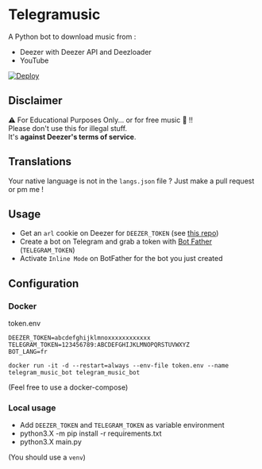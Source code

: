 # Telegramusic

A Python bot to download music from :
- Deezer with Deezer API and Deezloader
- YouTube

[![Deploy](https://www.herokucdn.com/deploy/button.svg)](https://heroku.com/deploy?template=https://github.com/kernoeb/Telegramusic)

## Disclaimer
:warning: For Educational Purposes Only... or for free music :thinking: !!  
Please don't use this for illegal stuff.  
It's **against Deezer's terms of service**.


## Translations

Your native language is not in the `langs.json` file ? Just make a pull request or pm me !

## Usage

- Get an `arl` cookie on Deezer for `DEEZER_TOKEN` (see [this repo](https://github.com/nathom/streamrip/wiki/Finding-Your-Deezer-ARL-Cookie))
- Create a bot on Telegram and grab a token with [Bot Father](https://t.me/botfather) (`TELEGRAM_TOKEN`) 
- Activate `Inline Mode` on BotFather for the bot you just created

## Configuration

### Docker

token.env
```
DEEZER_TOKEN=abcdefghijklmnoxxxxxxxxxxxx
TELEGRAM_TOKEN=123456789:ABCDEFGHIJKLMNOPQRSTUVWXYZ
BOT_LANG=fr
```

`docker run -it -d --restart=always --env-file token.env --name telegram_music_bot telegram_music_bot`

(Feel free to use a docker-compose)


### Local usage

- Add `DEEZER_TOKEN` and `TELEGRAM_TOKEN` as variable environment
- python3.X -m pip install -r requirements.txt
- python3.X main.py

(You should use a `venv`)
